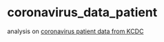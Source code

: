 # coronavirus_data_patient
analysis on [coronavirus patient data from KCDC](https://www.kaggle.com/sudalairajkumar/novel-corona-virus-2019-dataset)
